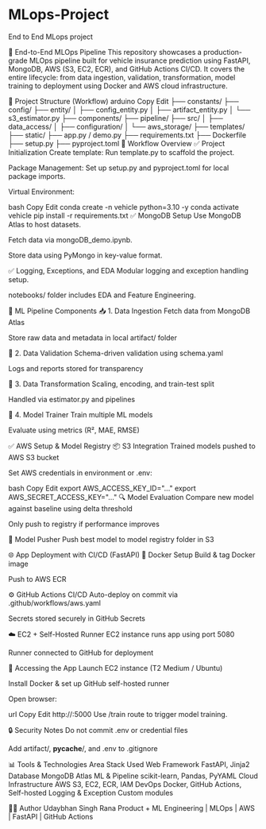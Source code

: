# MLops-Project
End to End MLops project

🚗 End-to-End MLOps Pipeline
This repository showcases a production-grade MLOps pipeline built for vehicle insurance prediction using FastAPI, MongoDB, AWS (S3, EC2, ECR), and GitHub Actions CI/CD. It covers the entire lifecycle: from data ingestion, validation, transformation, model training to deployment using Docker and AWS cloud infrastructure.

📁 Project Structure (Workflow)
arduino
Copy
Edit
├── constants/
├── config/
├── entity/
│   ├── config_entity.py
│   ├── artifact_entity.py
│   └── s3_estimator.py
├── components/
├── pipeline/
├── src/
│   ├── data_access/
│   ├── configuration/
│   └── aws_storage/
├── templates/
├── static/
├── app.py / demo.py
├── requirements.txt
├── Dockerfile
├── setup.py
├── pyproject.toml
🚀 Workflow Overview
✅ Project Initialization
Create template: Run template.py to scaffold the project.

Package Management: Set up setup.py and pyproject.toml for local package imports.

Virtual Environment:

bash
Copy
Edit
conda create -n vehicle python=3.10 -y
conda activate vehicle
pip install -r requirements.txt
✅ MongoDB Setup
Use MongoDB Atlas to host datasets.

Fetch data via mongoDB_demo.ipynb.

Store data using PyMongo in key-value format.

✅ Logging, Exceptions, and EDA
Modular logging and exception handling setup.

notebooks/ folder includes EDA and Feature Engineering.

🔄 ML Pipeline Components
📥 1. Data Ingestion
Fetch data from MongoDB Atlas

Store raw data and metadata in local artifact/ folder

🧹 2. Data Validation
Schema-driven validation using schema.yaml

Logs and reports stored for transparency

🔧 3. Data Transformation
Scaling, encoding, and train-test split

Handled via estimator.py and pipelines

🤖 4. Model Trainer
Train multiple ML models

Evaluate using metrics (R², MAE, RMSE)

✅ AWS Setup & Model Registry
📦 S3 Integration
Trained models pushed to AWS S3 bucket

Set AWS credentials in environment or .env:

bash
Copy
Edit
export AWS_ACCESS_KEY_ID="..."
export AWS_SECRET_ACCESS_KEY="..."
🔍 Model Evaluation
Compare new model against baseline using delta threshold

Only push to registry if performance improves

🚛 Model Pusher
Push best model to model registry folder in S3

🌐 App Deployment with CI/CD (FastAPI)
🐳 Docker Setup
Build & tag Docker image

Push to AWS ECR

⚙️ GitHub Actions CI/CD
Auto-deploy on commit via .github/workflows/aws.yaml

Secrets stored securely in GitHub Secrets

☁️ EC2 + Self-Hosted Runner
EC2 instance runs app using port 5080

Runner connected to GitHub for deployment

📌 Accessing the App
Launch EC2 instance (T2 Medium / Ubuntu)

Install Docker & set up GitHub self-hosted runner

Open browser:

url
Copy
Edit
http://<EC2-Public-IP>:5000
Use /train route to trigger model training.

🔒 Security Notes
Do not commit .env or credential files

Add artifact/, __pycache__/, and .env to .gitignore

📊 Tools & Technologies
Area	Stack Used
Web Framework	FastAPI, Jinja2
Database	MongoDB Atlas
ML & Pipeline	scikit-learn, Pandas, PyYAML
Cloud Infrastructure	AWS S3, EC2, ECR, IAM
DevOps	Docker, GitHub Actions, Self-hosted
Logging & Exception	Custom modules



👨‍💻 Author
Udaybhan Singh Rana
Product + ML Engineering | MLOps | AWS | FastAPI | GitHub Actions